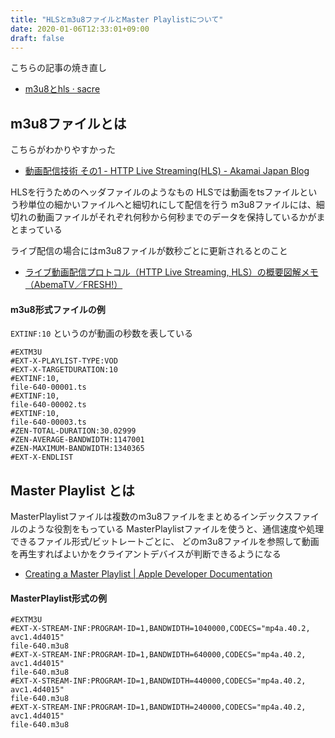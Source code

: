 ```yaml
---
title: "HLSとm3u8ファイルとMaster Playlistについて"
date: 2020-01-06T12:33:01+09:00
draft: false
---
```


こちらの記事の焼き直し

- [m3u8とhls · sacre](https://dream-yt.github.io/post/m3u8andhls/)


## m3u8ファイルとは

こちらがわかりやすかった

- [動画配信技術 その1 - HTTP Live Streaming(HLS) - Akamai Japan Blog](https://blogs.akamai.com/jp/2013/02/-1---http-live-streaminghls.html)

HLSを行うためのヘッダファイルのようなもの
HLSでは動画をtsファイルという秒単位の細かいファイルへと細切れにして配信を行う
m3u8ファイルには、細切れの動画ファイルがそれぞれ何秒から何秒までのデータを保持しているかがまとまっている

ライブ配信の場合にはm3u8ファイルが数秒ごとに更新されるとのこと

- [ライブ動画配信プロトコル（HTTP Live Streaming, HLS）の概要図解メモ（AbemaTV／FRESH!）](https://did2memo.net/2017/02/20/http-live-streaming/)

#### m3u8形式ファイルの例

`EXTINF:10` というのが動画の秒数を表している

```
#EXTM3U
#EXT-X-PLAYLIST-TYPE:VOD
#EXT-X-TARGETDURATION:10
#EXTINF:10,
file-640-00001.ts
#EXTINF:10,
file-640-00002.ts
#EXTINF:10,
file-640-00003.ts
#ZEN-TOTAL-DURATION:30.02999
#ZEN-AVERAGE-BANDWIDTH:1147001
#ZEN-MAXIMUM-BANDWIDTH:1340365
#EXT-X-ENDLIST
```


## Master Playlist とは

MasterPlaylistファイルは複数のm3u8ファイルをまとめるインデックスファイルのような役割をもっている
MasterPlaylistファイルを使うと、通信速度や処理できるファイル形式/ビットレートごとに、
どのm3u8ファイルを参照して動画を再生すればよいかをクライアントデバイスが判断できるようになる

- [Creating a Master Playlist | Apple Developer Documentation](https://developer.apple.com/documentation/http_live_streaming/example_playlists_for_http_live_streaming/creating_a_master_playlist)

#### MasterPlaylist形式の例

```
#EXTM3U
#EXT-X-STREAM-INF:PROGRAM-ID=1,BANDWIDTH=1040000,CODECS="mp4a.40.2, avc1.4d4015"
file-640.m3u8
#EXT-X-STREAM-INF:PROGRAM-ID=1,BANDWIDTH=640000,CODECS="mp4a.40.2, avc1.4d4015"
file-640.m3u8
#EXT-X-STREAM-INF:PROGRAM-ID=1,BANDWIDTH=440000,CODECS="mp4a.40.2, avc1.4d4015"
file-640.m3u8
#EXT-X-STREAM-INF:PROGRAM-ID=1,BANDWIDTH=240000,CODECS="mp4a.40.2, avc1.4d4015"
file-640.m3u8
```
